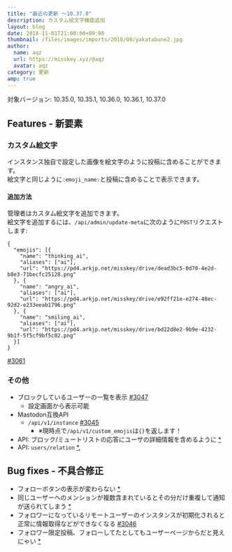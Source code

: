 ```yaml
---
title: "最近の更新 ～10.37.0"
description: カスタム絵文字機能追加
layout: blog
date: 2018-11-01T21:00:00+09:00
thumbnail: /files/images/imports/2018/08/yakatabune2.jpg
author:
  name: aqz
  url: https://misskey.xyz/@aqz
  avatar: aqz
category: 更新
amp: true
---
```

対象バージョン: 10.35.0, 10.35.1, 10.36.0, 10.36.1, 10.37.0

## Features - 新要素
### カスタム絵文字
インスタンス独自で設定した画像を絵文字のように投稿に含めることができます。  
絵文字と同じように`:emoji_name:`と投稿に含めることで表示できます。

#### 追加方法
管理者はカスタム絵文字を追加できます。  
絵文字を追加するには、`/api/admin/update-meta`に次のように`POST`リクエストします:

```
{
  "emojis": [{
    "name": "thinking_ai",
    "aliases": ["ai"],
    "url": "https://pd4.arkjp.net/misskey/drive/dead3bc5-0d70-4e2d-b8e3-71becfc25128.png"
  }, {
    "name": "angry_ai",
    "aliases": ["ai"],
    "url": "https://pd4.arkjp.net/misskey/drive/e92ff21e-e274-48ec-92d2-e233eeab1796.png"
  }, {
    "name": "smiling_ai",
    "aliases": ["ai"],
    "url": "https://pd4.arkjp.net/misskey/drive/bd22d8e2-9b9e-4232-9b1f-5f5cf9bf5c02.png"
  }]
}
```

[#3061](https://github.com/syuilo/misskey/pull/3061)

### その他
- ブロックしているユーザーの一覧を表示 [#3047](https://github.com/syuilo/misskey/pull/3047/commits/560bb6538413a1e969a1177a739b18bfa91391e3)
  * 設定画面から表示可能
- Mastodon互換API
  * `/api/v1/instance` [#3045](https://github.com/syuilo/misskey/pull/3045)
    * ※現時点で`/api/v1/custom_emojis`は`{}`を返します！
- API: ブロック/ミュートリストの応答にユーザの詳細情報を含めるように [*](https://github.com/syuilo/misskey/commit/c15148b23ca18a37b69eb01cd205f73f42110118)
- API: `users/relation` [*](https://github.com/syuilo/misskey/commit/649177985dd7fa7ef220e3b61f4007eec3cd3e7f), 

## Bug fixes - 不具合修正
- フォローボタンの表示が変わらない [*](https://github.com/syuilo/misskey/commit/7afa541a53c1b00e8f7fb6f5d211789b3e4c52bb)
- 同じユーザーへのメンションが複数含まれているとその分だけ重複して通知が送られてしまう [*](https://github.com/syuilo/misskey/commit/120474ec6a4744e111eb06fb26d1638a7fb0eb6c)
- フォロワーになっているリモートユーザーのインスタンスが初期化されると正常に情報取得などができなくなる [#3046](https://github.com/syuilo/misskey/pull/3046)
- フォロワー限定投稿、フォローしてたとしてもユーザーページからだと見えにゃい [*](https://github.com/syuilo/misskey/commit/de569147a55933ea68f6bf2c83f90ae10a6221f4)